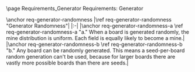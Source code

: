 \page Requirements_Generator Requirements: Generator

\anchor req-generator-randomness
|\ref req-generator-randomness "Generator Randomness"|
|:-|
|\anchor req-generator-randomness-a \ref req-generator-randomness-a "a." When a board is generated randomly, the mine distribution is uniform. Each field is equally likely to become a mine.|
|\anchor req-generator-randomness-b \ref req-generator-randomness-b "b." Any board can be randomly generated. This means a seed-per-board random generation can't be used, because for larger boards there are vastly more possible boards than there are seeds.|
